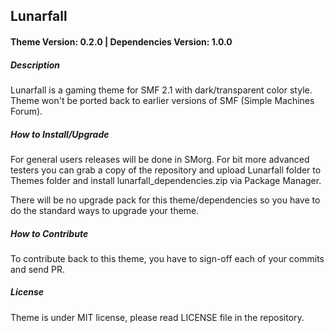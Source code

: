 ## Lunarfall

#### Theme Version: 0.2.0 | Dependencies Version: 1.0.0

##### Description
Lunarfall is a gaming theme for SMF 2.1 with dark/transparent color style. Theme won't be ported back to earlier versions of SMF (Simple Machines Forum).

##### How to Install/Upgrade
For general users releases will be done in SMorg. For bit more advanced testers you can grab a copy of the repository and upload Lunarfall folder to Themes folder and install lunarfall_dependencies.zip via Package Manager.

There will be no upgrade pack for this theme/dependencies so you have to do the standard ways to upgrade your theme.

##### How to Contribute
To contribute back to this theme, you have to sign-off each of your commits and send PR.

##### License
Theme is under MIT license, please read LICENSE file in the repository.